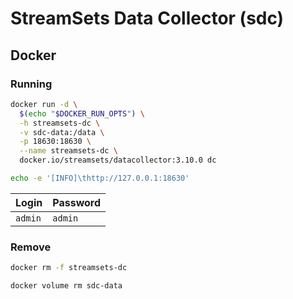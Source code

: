 # StreamSets Data Collector (sdc)

<!--
https://www.jowanza.com/blog/2018/9/8/real-time-station-tracking-ford-gobike-and-mapd
https://github.com/kunickiaj/streamsets-microservices-istio
-->

## Docker

### Running

```sh
docker run -d \
  $(echo "$DOCKER_RUN_OPTS") \
  -h streamsets-dc \
  -v sdc-data:/data \
  -p 18630:18630 \
  --name streamsets-dc \
  docker.io/streamsets/datacollector:3.10.0 dc
```

```sh
echo -e '[INFO]\thttp://127.0.0.1:18630'
```

| Login | Password |
| --- | --- |
| `admin` | `admin` |

### Remove

```sh
docker rm -f streamsets-dc

docker volume rm sdc-data
```

